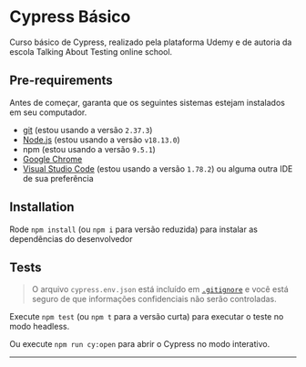 # Cypress Básico

Curso básico de Cypress, realizado pela plataforma Udemy e de autoria da escola Talking About Testing online school.

## Pre-requirements

Antes de começar, garanta que os seguintes sistemas estejam instalados em seu computador.

- [git](https://git-scm.com/) (estou usando a versão `2.37.3`) 
- [Node.js](https://nodejs.org/en/) (estou usando a versão `v18.13.0`)
- npm (estou usando a versão `9.5.1`)
- [Google Chrome](https://www.google.com/intl/pt_br/chrome/) 
- [Visual Studio Code](https://code.visualstudio.com/) (estou usando a versão `1.78.2`) ou alguma outra IDE de sua preferência

## Installation

Rode `npm install` (ou `npm i` para versão reduzida) para instalar as dependências do desenvolvedor

## Tests

> O arquivo `cypress.env.json` está incluído em [`.gitignore`](./.gitignore) e você está seguro de que informações confidenciais não serão controladas.

Execute `npm test` (ou `npm t` para a versão curta) para executar o teste no modo headless.

Ou execute `npm run cy:open` para abrir o Cypress no modo interativo.



___